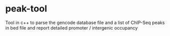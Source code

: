 # peak-tool
Tool in c++ to parse the gencode database file and a list of ChIP-Seq peaks in bed file and report detailed promoter / intergenic occupancy 
